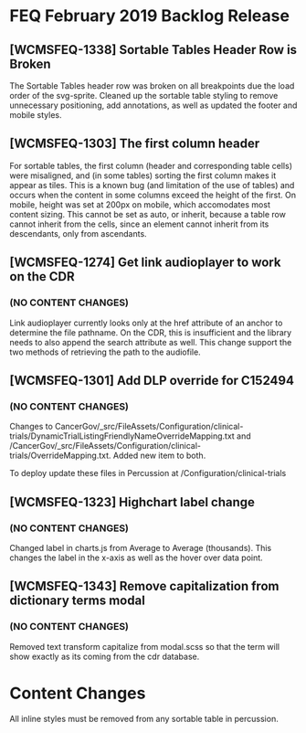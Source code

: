 # FEQ February 2019 Backlog Release

## [WCMSFEQ-1338] Sortable Tables Header Row is Broken
The Sortable Tables header row was broken on all breakpoints due the load order of the svg-sprite. Cleaned up the sortable table styling to remove unnecessary positioning, add annotations, as well as updated the footer and mobile styles.  

## [WCMSFEQ-1303] The first column header
For sortable tables, the first column (header and corresponding table cells) were misaligned, and (in some tables) sorting the first column makes it appear as tiles.  This is a known bug (and limitation of the use of tables) and occurs when the content in some columns exceed the height of the first.  On mobile, height was set at 200px on mobile, which accomodates most content sizing.  This cannot be set as auto, or inherit, because a table row cannot inherit from the cells, since an element cannot inherit from its descendants, only from ascendants.

## [WCMSFEQ-1274] Get link audioplayer to work on the CDR
### (NO CONTENT CHANGES)
Link audioplayer currently looks only at the href attribute of an anchor to determine the file pathname. On the CDR, this is insufficient and the library needs to also append the search attribute as well. This change support the two methods of retrieving the path to the audiofile.

## [WCMSFEQ-1301] Add DLP override for C152494
### (NO CONTENT CHANGES)

Changes to CancerGov/_src/FileAssets/Configuration/clinical-trials/DynamicTrialListingFriendlyNameOverrideMapping.txt and /CancerGov/_src/FileAssets/Configuration/clinical-trials/OverrideMapping.txt. Added new item to both.

To deploy update these files in Percussion at /Configuration/clinical-trials

## [WCMSFEQ-1323] Highchart label change
### (NO CONTENT CHANGES)

Changed label in charts.js from Average to Average (thousands). This changes the label in the x-axis as well as the hover over data point.

## [WCMSFEQ-1343] Remove capitalization from dictionary terms modal
### (NO CONTENT CHANGES)

Removed text transform capitalize from modal.scss so that the term will show exactly as its coming from the cdr database.

# Content Changes
All inline styles must be removed from any sortable table in percussion.